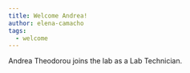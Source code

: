 ```yaml
---
title: Welcome Andrea!
author: elena-camacho
tags:
  - welcome
---
```


Andrea Theodorou joins the lab as a Lab Technician.




